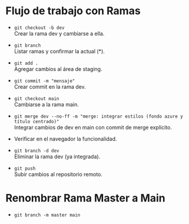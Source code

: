 # Flujo de trabajo con Ramas
- `git checkout -b dev`  
  Crear la rama dev y cambiarse a ella.

- `git branch`  
  Listar ramas y confirmar la actual (*).

- `git add .`  
  Agregar cambios al área de staging.

- `git commit -m "mensaje"`  
  Crear commit en la rama dev.

- `git checkout main`  
  Cambiarse a la rama main.

- `git merge dev --no-ff -m "merge: integrar estilos (fondo azure y título centrado)"`  
  Integrar cambios de dev en main con commit de merge explícito.

- Verificar en el navegador la funcionalidad.

- `git branch -d dev`  
  Eliminar la rama dev (ya integrada).

- `git push`  
  Subir cambios al repositorio remoto.

# Renombrar Rama Master a Main
- `git branch -m master main`  

